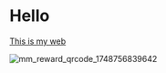 # Hello

[This is my web](https://spectre-pro.github.io)

![mm_reward_qrcode_1748756839642](https://github.com/user-attachments/assets/7ba1d3d1-e2b4-4fe0-b4b4-7340d156475a)

